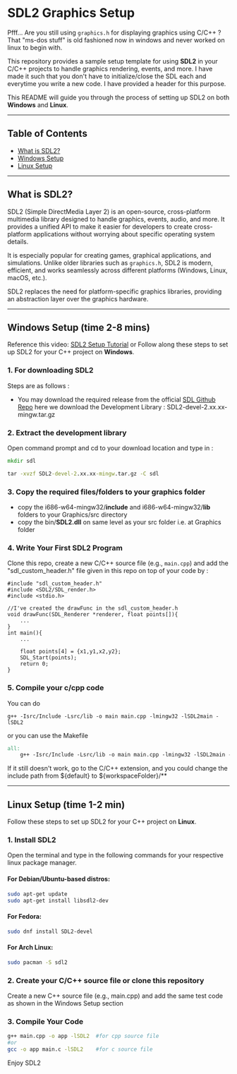 # SDL2 Graphics Setup

Pfff... Are you still using `graphics.h` for displaying graphics using C/C++ ?
That "ms-dos stuff" is old fashioned now in windows and never worked on linux to begin with.

This repository provides a sample setup template for using **SDL2** in your C/C++ projects to handle graphics rendering, events, and more. I have made it such that you don't have to initialize/close the SDL each and everytime you write a new code. I have provided a header for this purpose. 

This README will guide you through the process of setting up SDL2 on both **Windows** and **Linux**.

---

## Table of Contents

- [What is SDL2?](#what-is-sdl2)
- [Windows Setup](#windows-setup-time-2-8-mins)
- [Linux Setup](#linux-setup-time-1-2-min)

---

## What is SDL2?

SDL2 (Simple DirectMedia Layer 2) is an open-source, cross-platform multimedia library designed to handle graphics, events, audio, and more. It provides a unified API to make it easier for developers to create cross-platform applications without worrying about specific operating system details.

It is especially popular for creating games, graphical applications, and simulations. Unlike older libraries such as `graphics.h`, SDL2 is modern, efficient, and works seamlessly across different platforms (Windows, Linux, macOS, etc.).

SDL2 replaces the need for platform-specific graphics libraries, providing an abstraction layer over the graphics hardware.

---

## Windows Setup (time 2-8 mins)

Reference this video: [SDL2 Setup Tutorial](https://youtu.be/H08t6gD1Y1E?si=pC5MXzJEne0Wvq5A) or Follow along these steps to set up SDL2 for your C++ project on **Windows**.

### 1.  For downloading SDL2
Steps are as follows : 
- You may download the required release from the official [SDL Github Repo](https://github.com/libsdl-org/SDL/releases) here we download the Development Library : SDL2-devel-2.xx.xx-mingw.tar.gz

### 2. Extract the development library
Open command prompt and cd to your download location and type in :
```cmd
mkdir sdl

tar -xvzf SDL2-devel-2.xx.xx-mingw.tar.gz -C sdl
```

### 3. Copy the required files/folders to your graphics folder
- copy the i686-w64-mingw32/**include** and i686-w64-mingw32/**lib** folders to your Graphics/src  directory
- copy the bin/**SDL2.dll** on same level as your src folder i.e. at Graphics folder


### 4. Write Your First SDL2 Program
Clone this repo, create a new C/C++ source file (e.g., `main.cpp`) and add the "sdl_custom_header.h" file given in this repo on top of your code by :
```c/cpp
#include "sdl_custom_header.h"
#include <SDL2/SDL_render.h>
#include <stdio.h>

//I've created the drawFunc in the sdl_custom_header.h
void drawFunc(SDL_Renderer *renderer, float points[]){
    ...
}
int main(){
    ...

    float points[4] = {x1,y1,x2,y2};
    SDL_Start(points);
    return 0;
}
```

### 5. Compile your c/cpp code

You can do 

```terminal
g++ -Isrc/Include -Lsrc/lib -o main main.cpp -lmingw32 -lSDL2main -lSDL2
```
or you can use the Makefile 

```makefile
all:
    g++ -Isrc/Include -Lsrc/lib -o main main.cpp -lmingw32 -lSDL2main -lSDL2
```
If it still doesn't work, go to the C/C++ extension, and you could change the include path from ${default} to  ${workspaceFolder}/**

---

## Linux Setup (time 1-2 min)

Follow these steps to set up SDL2 for your C++ project on **Linux**.

### 1. Install SDL2
Open the terminal and type in the following commands for your respective linux package manager.
#### For Debian/Ubuntu-based distros:
```bash
sudo apt-get update
sudo apt-get install libsdl2-dev
```
#### For Fedora:
```bash
sudo dnf install SDL2-devel
```
#### For Arch Linux:
```bash
sudo pacman -S sdl2
```

### 2. Create your C/C++ source file or clone this repository
Create a new C++ source file (e.g., main.cpp) and add the same test code as shown in the Windows Setup section

### 3. Compile Your Code
```bash
g++ main.cpp -o app -lSDL2  #for cpp source file
#or
gcc -o app main.c -lSDL2    #for c source file
```

Enjoy SDL2